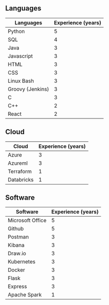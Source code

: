## Languages
| Languages | Experience (years) |
| ------- | --------------------- |
| Python | 5 |
| SQL | 4 |
| Java | 3 |
| Javascript | 3 |
| HTML| 3 |
| CSS | 3 |
| Linux Bash | 3 |
| Groovy (Jenkins) | 3 |
| C | 3 | 
| C++ | 2 |
| React | 2 | 


## Cloud
| Cloud | Experience (years) |
| ----- | -------------------|
| Azure | 3 |
| Azureml | 3 |
| Terraform | 1 |
| Databricks | 1 |


## Software
| Software | Experience (years) |
| -------- | -------------------|
| Microsoft Office | 5 |
| Github | 5 |
| Postman | 3 |
| Kibana | 3 |
| Draw.io | 3 |
| Kubernetes | 3 |
| Docker | 3 |
| Flask | 3 |
| Express | 3 |
| Apache Spark | 1 |

